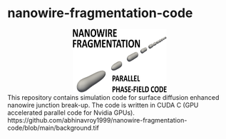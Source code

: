 # nanowire-fragmentation-code
<a name="logo"/>
<div align="center">
<img src="./background.tif" alt="Nanowire Logo" width="210" height="142"></img>
</a>
</div>
This repository contains simulation code for surface diffusion enhanced nanowire junction break-up. The code is written in CUDA C (GPU accelerated parallel code for Nvidia GPUs). 
https://github.com/abhinavroy1999/nanowire-fragmentation-code/blob/main/background.tif
